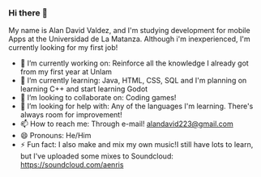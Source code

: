 ### Hi there 👋

My name is Alan David Valdez, and I'm studying development for mobile Apps at the Universidad de La Matanza. Although i'm inexperienced, I'm currently looking for my first job!

- 🔭 I’m currently working on: Reinforce all the knowledge I already got from my first year at Unlam
- 🌱 I’m currently learning: Java, HTML, CSS, SQL and I'm planning on learning C++ and start learning Godot
- 👯 I’m looking to collaborate on: Coding games!
- 🤔 I’m looking for help with: Any of the languages I'm learning. There's always room for improvement!
- 📫 How to reach me: Through e-mail! alandavid223@gmail.com
- 😄 Pronouns: He/Him
- ⚡ Fun fact: I also make and mix my own music!I still have lots to learn, but I've uploaded some mixes to Soundcloud: https://soundcloud.com/aenris

<!--
**alan-david-223/alan-david-223** is a ✨ _special_ ✨ repository because its `README.md` (this file) appears on your GitHub profile.

Here are some ideas to get you started:


-->
